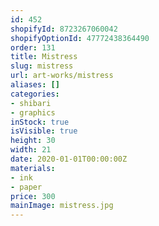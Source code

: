 ```yaml
---
id: 452
shopifyId: 8723267060042
shopifyOptionId: 47772438364490
order: 131
title: Mistress
slug: mistress
url: art-works/mistress
aliases: []
categories:
- shibari
- graphics
inStock: true
isVisible: true
height: 30
width: 21
date: 2020-01-01T00:00:00Z
materials:
- ink
- paper
price: 300
mainImage: mistress.jpg
---
```

